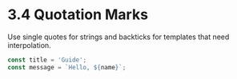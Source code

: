# 3.4 Quotation Marks
Use single quotes for strings and backticks for templates that need interpolation.

```js
const title = 'Guide';
const message = `Hello, ${name}`;
```

